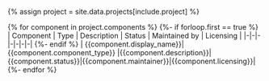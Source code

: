 {% assign project = site.data.projects[include.project] %}

{% for component in project.components %}
    {%- if forloop.first == true %}
| Component  | Type | Description | Status  | Maintained by | Licensing |
|-|-|-|-|-|-|-|
    {%- endif %}
| {{component.display_name}}| {{component.component_type}} |{{component.description}}|{{component.status}}|{{component.maintainer}}|{{component.licensing}}|
{%- endfor %}
